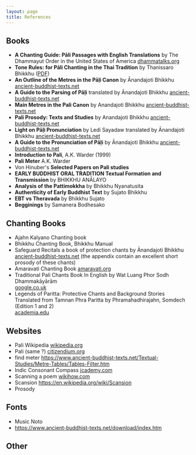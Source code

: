 ```yaml
---
layout: page
title: References 
---
```


## Books

- **A Chanting Guide: Pāli Passages with English Translations** by The Dhammayut Order in the United States of America [dhammatalks.org](https://www.dhammatalks.org/ebook_index.html)
- **Tone Rules: for Pāli Chanting in the Thai Tradition** by Thanissaro Bhikkhu ([PDF](https://www.dhammatalks.org/Archive/Writings/ChantingToneGuide151003.pdf))
- **An Outline of the Metres in the Pāḷi Canon** by Ānandajoti Bhikkhu [ancient-buddhist-texts.net](https://www.ancient-buddhist-texts.net/Textual-Studies/Outline/index.htm)
- **A Guide to the Parsing of Pāḷi** translated by Ānandajoti Bhikkhu [ancient-buddhist-texts.net](https://www.ancient-buddhist-texts.net/Textual-Studies/Grammar/The-Parsing-of-Pali.htm)
- **Main Metres in the Pali Canon** by Anandajoti Bhikkhu [ancient-buddhist-texts.net](https://www.ancient-buddhist-texts.net/Textual-Studies/Grammar/Main-Metres.pdf)
- **Pali Prosody: Texts and Studies** by Anandajoti Bhikkhu [ancient-buddhist-texts.net](https://www.ancient-buddhist-texts.net/Textual-Studies/Pali-Prosody/Pali-Prosody.pdf)
- **Light on Pāḷi Pronunciation** by Ledi Sayadaw translated by Ānandajoti Bhikkhu [ancient-buddhist-texts.net](https://www.ancient-buddhist-texts.net/Textual-Studies/Grammar/Light-on-Pali-Pronunciation.htm)
- **A Guide to the Pronunciation of Pāḷi** by Ānandajoti Bhikkhu [ancient-buddhist-texts.net](https://www.ancient-buddhist-texts.net/Textual-Studies/Grammar/The-Pronunciation-of-Pali.htm)
- **Introduction to Pali**, A.K. Warder (1999)
- **Pali Meter** A.K. Warder
- Von Hinuber's **Selected Papers on Pali studies**
- **EARLY BUDDHIST ORAL TRADITION Textual Formation and Transmission** by BHIKKHU ANĀLAYO 
- **Analysis of the Pattimokkha** by Bhikkhu Nyanatusita
- **Authenticity of Early Buddhist Text** by Sujato Bhikkhu
- **EBT vs Theravada** by Bhikkhu Sujato
- **Begginings** by Samanera Bodhesako 

## Chanting Books

- Ajahn Kalyano Chanting book
- Bhikkhu Chanting Book, Bhikkhu Manual
- Safeguard Recitals a book of protection chants by Ānandajoti Bhikkhu [ancient-buddhist-texts.net](https://www.ancient-buddhist-texts.net/Texts-and-Translations/Safeguard/Safeguard-Recitals.pdf) (the appendix contain an excellent short prosody of these chants)
- Amaravati Chanting Book [amaravati.org](https://www.amaravati.org/dhamma-books/chanting-book/)
- Traditional Pali Chants Book In English by Wat Luang Phor Sodh Dhammakāyārām  
[google.co.uk](https://books.google.co.uk/books?id=paq-DwAAQBAJ&lpg=PA93&ots=LvUw3tmpk1&dq=the%20legend%20paritta&hl=fr&pg=PR3#v=onepage&q=the%20legend%20paritta&f=false)
- Legends of Paritta: Protective Chants and Background Stories Translated from Tamnan Phra Paritta by Phramahadhirajahn, Somdech (Edition 1 and 2)  
[academia.edu](https://www.academia.edu/6532057/Phramahadhirajahns_Legends_of_Paritta_Protective_Chants_and_Background_Stories_Tamnan_Phra_Paritta_Phravitesdhammakavi_2011)

## Websites

- Pali Wikipedia [wikipedia.org](https://en.wikipedia.org/wiki/Pali)
- Pali (same ?) [citizendium.org](https://citizendium.org/wiki/Pali)
- find meter https://www.ancient-buddhist-texts.net/Textual-Studies/Metre-Tables/Tables-Filter.htm
- Indic Consonant Compass [jcademy.com](http://media.jcademy.com/12-lang-indic-compass-large-3.1/story.html)
- Scanning a poem [wikihow.com](https://www.wikihow.com/Scan-a-Poem)
- Scansion https://en.wikipedia.org/wiki/Scansion
- Prosody

## Fonts

- Music Noto
- https://www.ancient-buddhist-texts.net/download/index.htm

## Other





